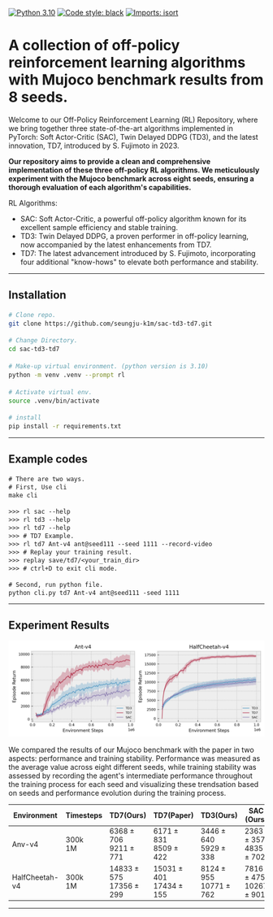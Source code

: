 [![Python 3.10](https://img.shields.io/badge/python-3.10-blue.svg)](https://www.python.org/downloads/release/python-380/)
[![Code style: black](https://img.shields.io/badge/code%20style-black-000000.svg)](https://github.com/psf/black)
[![Imports: isort](https://img.shields.io/badge/imports-isort-white)](https://pycqa.github.io/isort/)

# A collection of off-policy reinforcement learning algorithms with Mujoco benchmark results from 8 seeds.

Welcome to our Off-Policy Reinforcement Learning (RL) Repository, where we bring together three state-of-the-art algorithms implemented in PyTorch: Soft Actor-Critic (SAC), Twin Delayed DDPG (TD3), and the latest innovation, TD7, introduced by S. Fujimoto in 2023.

**Our repository aims to provide a clean and comprehensive implementation of these three off-policy RL algorithms. We meticulously experiment with the Mujoco benchmark across eight seeds, ensuring a thorough evaluation of each algorithm's capabilities.**

RL Algorithms:

- SAC: Soft Actor-Critic, a powerful off-policy algorithm known for its excellent sample efficiency and stable training.
- TD3: Twin Delayed DDPG, a proven performer in off-policy learning, now accompanied by the latest enhancements from TD7.
- TD7: The latest advancement introduced by S. Fujimoto, incorporating four additional "know-hows" to elevate both performance and stability.

______________________________________________________________________

## Installation

```bash
# Clone repo.
git clone https://github.com/seungju-k1m/sac-td3-td7.git

# Change Directory.
cd sac-td3-td7

# Make-up virtual environment. (python version is 3.10)
python -m venv .venv --prompt rl

# Activate virtual env.
source .venv/bin/activate

# install
pip install -r requirements.txt

```

______________________________________________________________________

## Example codes

```
# There are two ways.
# First, Use cli
make cli

>>> rl sac --help
>>> rl td3 --help
>>> rl td7 --help
>>> # TD7 Example.
>>> rl td7 Ant-v4 ant@seed111 --seed 1111 --record-video
>>> # Replay your training result.
>>> replay save/td7/<your_train_dir>
>>> # ctrl+D to exit cli mode.

# Second, run python file.
python cli.py td7 Ant-v4 ant@seed111 -seed 1111
```

______________________________________________________________________

## Experiment Results

![learning_curve](./data/learning_curve.png)

We compared the results of our Mujoco benchmark with the paper in two aspects: performance and training stability. Performance was measured as the average value across eight different seeds, while training stability was assessed by recording the agent's intermediate performance throughout the training process for each seed and visualizing these trendsation based on seeds and performance evolution during the training process.

| Environment    | Timesteps    | TD7(Ours)                    | TD7(Paper)                   | TD3(Ours)                   | SAC (Ours)                  | SAC (Paper)                  |
| -------------- | ------------ | ---------------------------- | ---------------------------- | --------------------------- | --------------------------- | ---------------------------- |
| Anv-v4         | 300k <br> 1M | 6368 ± 706 <br> 9211 ± 771   | 6171 ± 831 <br> 8509 ± 422   | 3446 ± 640 <br> 5929 ± 338  | 2363 ± 357 <br> 4835 ± 702  | 1478 ± 354 <br> 3681 ± 506   |
| HalfCheetah-v4 | 300k <br> 1M | 14833 ± 575 <br> 17356 ± 299 | 15031 ± 401 <br> 17434 ± 155 | 8124 ± 955 <br> 10771 ± 762 | 7816 ± 475 <br> 10267 ± 901 | 8052 ± 515  <br> 10484 ± 659 |

______________________________________________________________________
